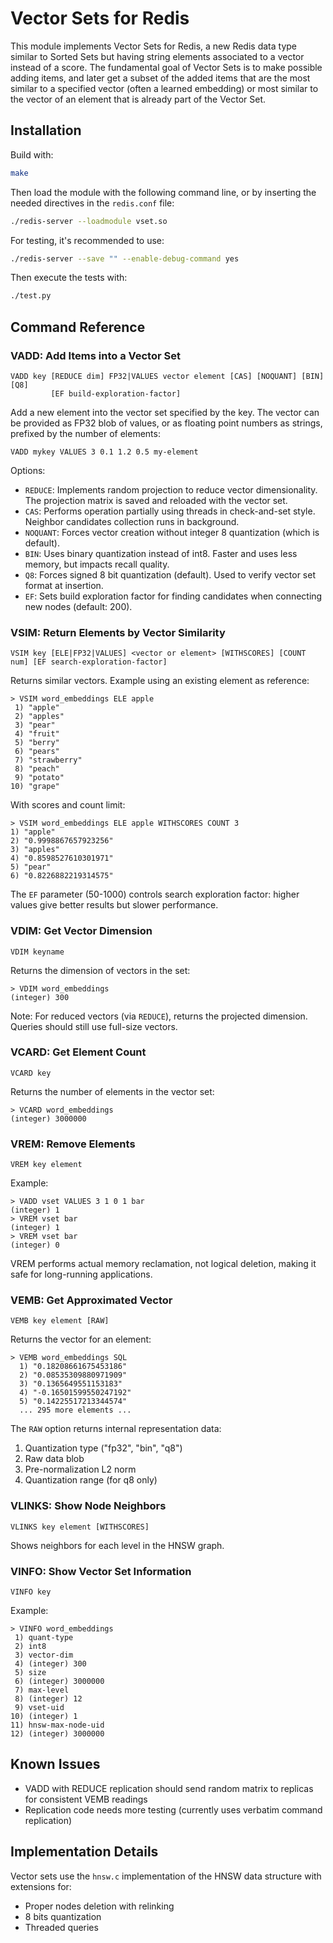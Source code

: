 # Vector Sets for Redis

This module implements Vector Sets for Redis, a new Redis data type similar to Sorted Sets but having string elements associated to a vector instead of a score. The fundamental goal of Vector Sets is to make possible adding items, and later get a subset of the added items that are the most similar to a specified vector (often a learned embedding) or most similar to the vector of an element that is already part of the Vector Set.

## Installation

Build with:

```bash
make
```

Then load the module with the following command line, or by inserting the needed directives in the `redis.conf` file:

```bash
./redis-server --loadmodule vset.so
```

For testing, it's recommended to use:

```bash
./redis-server --save "" --enable-debug-command yes
```

Then execute the tests with:

```bash
./test.py
```

## Command Reference

### VADD: Add Items into a Vector Set

```
VADD key [REDUCE dim] FP32|VALUES vector element [CAS] [NOQUANT] [BIN] [Q8]
         [EF build-exploration-factor]
```

Add a new element into the vector set specified by the key. The vector can be provided as FP32 blob of values, or as floating point numbers as strings, prefixed by the number of elements:

```
VADD mykey VALUES 3 0.1 1.2 0.5 my-element
```

Options:
- `REDUCE`: Implements random projection to reduce vector dimensionality. The projection matrix is saved and reloaded with the vector set.
- `CAS`: Performs operation partially using threads in check-and-set style. Neighbor candidates collection runs in background.
- `NOQUANT`: Forces vector creation without integer 8 quantization (which is default).
- `BIN`: Uses binary quantization instead of int8. Faster and uses less memory, but impacts recall quality.
- `Q8`: Forces signed 8 bit quantization (default). Used to verify vector set format at insertion.
- `EF`: Sets build exploration factor for finding candidates when connecting new nodes (default: 200).

### VSIM: Return Elements by Vector Similarity

```
VSIM key [ELE|FP32|VALUES] <vector or element> [WITHSCORES] [COUNT num] [EF search-exploration-factor]
```

Returns similar vectors. Example using an existing element as reference:

```
> VSIM word_embeddings ELE apple
 1) "apple"
 2) "apples"
 3) "pear"
 4) "fruit"
 5) "berry"
 6) "pears"
 7) "strawberry"
 8) "peach"
 9) "potato"
10) "grape"
```

With scores and count limit:

```
> VSIM word_embeddings ELE apple WITHSCORES COUNT 3
1) "apple"
2) "0.9998867657923256"
3) "apples"
4) "0.8598527610301971"
5) "pear"
6) "0.8226882219314575"
```

The `EF` parameter (50-1000) controls search exploration factor: higher values give better results but slower performance.

### VDIM: Get Vector Dimension

```
VDIM keyname
```

Returns the dimension of vectors in the set:

```
> VDIM word_embeddings
(integer) 300
```

Note: For reduced vectors (via `REDUCE`), returns the projected dimension. Queries should still use full-size vectors.

### VCARD: Get Element Count

```
VCARD key
```

Returns the number of elements in the vector set:

```
> VCARD word_embeddings
(integer) 3000000
```

### VREM: Remove Elements

```
VREM key element
```

Example:

```
> VADD vset VALUES 3 1 0 1 bar
(integer) 1
> VREM vset bar
(integer) 1
> VREM vset bar
(integer) 0
```

VREM performs actual memory reclamation, not logical deletion, making it safe for long-running applications.

### VEMB: Get Approximated Vector

```
VEMB key element [RAW]
```

Returns the vector for an element:

```
> VEMB word_embeddings SQL
  1) "0.18208661675453186"
  2) "0.08535309880971909"
  3) "0.1365649551153183"
  4) "-0.16501599550247192"
  5) "0.14225517213344574"
  ... 295 more elements ...
```

The `RAW` option returns internal representation data:
1. Quantization type ("fp32", "bin", "q8")
2. Raw data blob
3. Pre-normalization L2 norm
4. Quantization range (for q8 only)

### VLINKS: Show Node Neighbors

```
VLINKS key element [WITHSCORES]
```

Shows neighbors for each level in the HNSW graph.

### VINFO: Show Vector Set Information

```
VINFO key
```

Example:

```
> VINFO word_embeddings
 1) quant-type
 2) int8
 3) vector-dim
 4) (integer) 300
 5) size
 6) (integer) 3000000
 7) max-level
 8) (integer) 12
 9) vset-uid
10) (integer) 1
11) hnsw-max-node-uid
12) (integer) 3000000
```

## Known Issues

* VADD with REDUCE replication should send random matrix to replicas for consistent VEMB readings
* Replication code needs more testing (currently uses verbatim command replication)

## Implementation Details

Vector sets use the `hnsw.c` implementation of the HNSW data structure with extensions for:

* Proper nodes deletion with relinking
* 8 bits quantization
* Threaded queries
